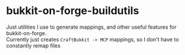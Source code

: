 # bukkit-on-forge-buildutils
Just utilities I use to generate mappings, and other useful features for bukkit-on-forge.  
Currently just creates `CraftBukkit -> MCP` mappings, so I don't have to constantly remap files
